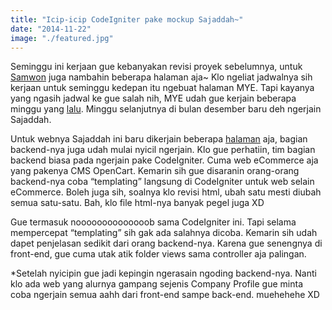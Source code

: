 ```yaml
---
title: "Icip-icip CodeIgniter pake mockup Sajaddah~"
date: "2014-11-22"
image: "./featured.jpg"
---
```


Seminggu ini kerjaan gue kebanyakan revisi proyek sebelumnya, untuk
[Samwon](https://preschian.com/yuhuuu-rebuilt-samwon-shop-with-concise-v-2-responsive-mockup/ "Yuhuuu, rebuilt Samwon Shop with Concise V.2 [Responsive Mockup]")
juga nambahin beberapa halaman aja~ Klo ngeliat jadwalnya sih kerjaan untuk seminggu kedepan itu ngebuat halaman MYE.
Tapi kayanya yang ngasih jadwal ke gue salah nih, MYE udah gue kerjain beberapa minggu yang
[lalu](https://preschian.com/mye-my-everything/ "MYE (My Everything)"). Minggu selanjutnya di bulan desember baru deh
ngerjain Sajaddah.

Untuk webnya Sajaddah ini baru dikerjain beberapa [halaman](https://preschian.com/sajaddah/ "Sajaddah") aja, bagian
backend-nya juga udah mulai nyicil ngerjain. Klo gue perhatiin, tim bagian backend biasa pada ngerjain pake CodeIgniter.
Cuma web eCommerce aja yang pakenya CMS OpenCart. Kemarin sih gue disaranin orang-orang backend-nya coba “templating”
langsung di CodeIgniter untuk web selain eCommerce. Boleh juga sih, soalnya klo revisi html, ubah satu mesti diubah
semua satu-satu. Bah, klo file html-nya banyak pegel juga XD

Gue termasuk noooooooooooooob sama CodeIgniter ini. Tapi selama mempercepat “templating” sih gak ada salahnya dicoba.
Kemarin sih udah dapet penjelasan sedikit dari orang backend-nya. Karena gue senengnya di front-end, gue cuma utak atik
folder views sama controller aja palingan.

\*Setelah nyicipin gue jadi kepingin ngerasain ngoding backend-nya. Nanti klo ada web yang alurnya gampang sejenis
Company Profile gue minta coba ngerjain semua aahh dari front-end sampe back-end. muehehehe XD

